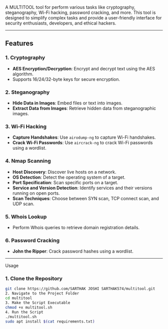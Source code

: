 
A  MULTITOOL tool for perform various  tasks like cryptography, steganography, Wi-Fi hacking, password cracking, and more. This tool is designed to simplify complex tasks and provide a user-friendly interface for security enthusiasts, developers, and ethical hackers.

---

## Features

### 1. **Cryptography**
   - **AES Encryption/Decryption**: Encrypt and decrypt text using the AES algorithm.
   - Supports 16/24/32-byte keys for secure encryption.

### 2. **Steganography**
   - **Hide Data in Images**: Embed files or text into images.
   - **Extract Data from Images**: Retrieve hidden data from steganographic images.

### 3. **Wi-Fi Hacking**
   - **Capture Handshakes**: Use `airodump-ng` to capture Wi-Fi handshakes.
   - **Crack Wi-Fi Passwords**: Use `aircrack-ng` to crack Wi-Fi passwords using a wordlist.

### 4. **Nmap Scanning**
   - **Host Discovery**: Discover live hosts on a network.
   - **OS Detection**: Detect the operating system of a target.
   - **Port Specification**: Scan specific ports on a target.
   - **Service and Version Detection**: Identify services and their versions running on open ports.
   - **Scan Techniques**: Choose between SYN scan, TCP connect scan, and UDP scan.

### 5. **Whois Lookup**
   - Perform Whois queries to retrieve domain registration details.

### 6. **Password Cracking**
   - **John the Ripper**: Crack password hashes using a wordlist.

---

 Usage

### 1. **Clone the Repository**
   ```bash
   git clone https://github.com/SARTHAK JOSHI SARTHAK574/multitool.git
2. Navigate to the Project Folder
cd multitool
3. Make the Script Executable
chmod +x multitool.sh
4. Run the Script
./multitool.sh  
sudo apt install $(cat requirements.txt)
